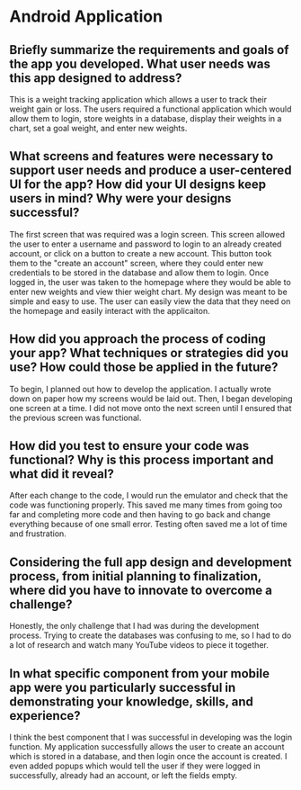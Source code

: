 # Android Application 
## Briefly summarize the requirements and goals of the app you developed. What user needs was this app designed to address?
This is a weight tracking application which allows a user to track their weight gain or loss. The users required a functional application which would allow them to login, store weights in a database, display their weights in a chart, set a goal weight, and enter new weights. 
## What screens and features were necessary to support user needs and produce a user-centered UI for the app? How did your UI designs keep users in mind? Why were your designs successful?
The first screen that was required was a login screen. This screen allowed the user to enter a username and password to login to an already created account, or click on a button to create a new account. This button took them to the "create an account" screen, where they could enter new credentials to be stored in the database and allow them to login. Once logged in, the user was taken to the homepage where they would be able to enter new weights and view thier weight chart. My design was meant to be simple and easy to use. The user can easily view the data that they need on the homepage and easily interact with the applicaiton. 
## How did you approach the process of coding your app? What techniques or strategies did you use? How could those be applied in the future?
To begin, I planned out how to develop the application. I actually wrote down on paper how my screens would be laid out. Then, I began developing one screen at a time. I did not move onto the next screen until I ensured that the previous screen was functional. 
## How did you test to ensure your code was functional? Why is this process important and what did it reveal?
After each change to the code, I would run the emulator and check that the code was functioning properly. This saved me many times from going too far and completing more code and then having to go back and change everything because of one small error. Testing often saved me a lot of time and frustration. 
## Considering the full app design and development process, from initial planning to finalization, where did you have to innovate to overcome a challenge?
Honestly, the only challenge that I had was during the development process. Trying to create the databases was confusing to me, so I had to do a lot of research and watch many YouTube videos to piece it together. 
## In what specific component from your mobile app were you particularly successful in demonstrating your knowledge, skills, and experience?
I think the best component that I was successful in developing was the login function. My application successfully allows the user to create an account which is stored in a database, and then login once the account is created. I even added popups which would tell the user if they were logged in successfully, already had an account, or left the fields empty. 
